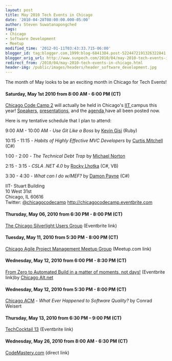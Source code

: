 ```yaml
---
layout: post
title: May 2010 Tech Events in Chicago
date: '2010-04-28T08:00:00.000-05:00'
author: Steven Suwatanapongched
tags:
- Chicago
- Software Development
- Meetup
modified_time: '2012-01-11T03:43:33.715-06:00'
blogger_id: tag:blogger.com,1999:blog-6841384.post-5224472191326322841
blogger_orig_url: http://www.sunpech.com/2010/04/may-2010-tech-events-in-chicago.html
redirect_from: /2010/04/may-2010-tech-events-in-chicago.html
header-img: /public/images/headers/header_software_development.jpg
---
```


The month of May looks to be an exciting month in Chicago for Tech Events!

#### Saturday, May 1st 2010 from 8:00 AM - 6:00 PM (CT)
<a href="http://chicagocodecamp.com/">Chicago Code Camp 2</a> will actually be held in Chicago's <a href="http://www.iit.edu/">IIT </a>campus this year! <a href="http://chicagocodecamp.com/speakers">Speakers</a>, <a href="http://chicagocodecamp.com/presentations">presentations</a>, and the <a href="http://chicagocodecamp.com/agenda">agenda </a>have all been posted now.

Here is my tentative schedule that I plan to attend:

9:00 AM - 10:00 AM - <i>Use Git Like a Boss</i> by <a href="http://www.kevingisi.com/">Kevin Gisi</a> (Ruby)

10:15 - 11:15 - <i>Habits of Highly Effective MVC Developers</i> by <a href="http://www.curtismitchell.com/">Curtis Mitchell</a> (C#)

1:00 - 2:00 - <i>The Technical Debt Trap</i> by <a href="http://docondev.blogspot.com/">Michael Norton</a>

2:15 - 3:15 - <i>CSLA .NET 4.0</i> by <a href="http://www.lhotka.net/">Rocky Lhotka</a> (C#, VB)

3:30 - 4:30 - <i>What can I do w/MEF?</i> by <a href="http://www.damonpayne.com/">Damon Payne</a> (C#)

IIT- Stuart Building<br />
10 West 31st<br />
Chicago, IL 60616<br />
Twitter: <a href="http://twitter.com/chicagocodecamp">@chicagocodecamp</a>
<a href="http://chicagocodecamp.eventbrite.com/">http://chicagocodecamp.eventbrite.com</a>

#### Thursday, May 06, 2010 from 6:30 PM - 8:00 PM (CT)
<a href="http://chicagosilverlight.eventbrite.com/">The Chicago Silverlight Users Group</a> (Eventbrite link)

#### Tuesday, May 11, 2010 from 5:30 PM - 8:00 PM (CT)
<a href="http://www.meetup.com/Chicago-APM/calendar/13059345/">Chicago Agile Project Management Meetup Group</a> (Meetup.com link)

#### Wednesday, May 12, 2010 from 6:00 PM - 8:30 PM (CT)
<a href="http://altnetchicago.eventbrite.com/">From Zero to Automated Build in a matter of moments, not days!</a>
(Eventbrite link)by <a href="http://chicagoalt.net/">Chicago Alt.net</a>

#### Wednesday, May 12, 2010 from 5:30 PM - 8:00 PM (CT)
<a href="http://www.chicagoacm.org/">Chicago ACM</a> - <i>What Ever Happened to Software Quality?</i> by Conrad Weisert

#### Thursday, May 13, 2010 from 6:30 PM – 9:00 PM (CT)
<a href="http://techcocktailchicago13.eventbrite.com/">TechCocktail 13</a> (Eventbrite link)

#### Wednesday, May 26, 2010 from 8:00 AM - 6:30 PM (CT)
<a href="http://www.codemastery.com/">CodeMastery.com</a> (direct link)
